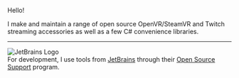 Hello! 

I make and maintain a range of open source OpenVR/SteamVR and Twitch streaming accessories as well as a few C# convenience libraries.

---

![JetBrains Logo](https://resources.jetbrains.com/storage/products/company/brand/logos/jb_beam.svg)  
For development, I use tools from [JetBrains][jetbrains] through their [Open Source Support][oss] program.

[jetbrains]: https://jb.gg
[oss]: https://jb.gg/OpenSourceSupport